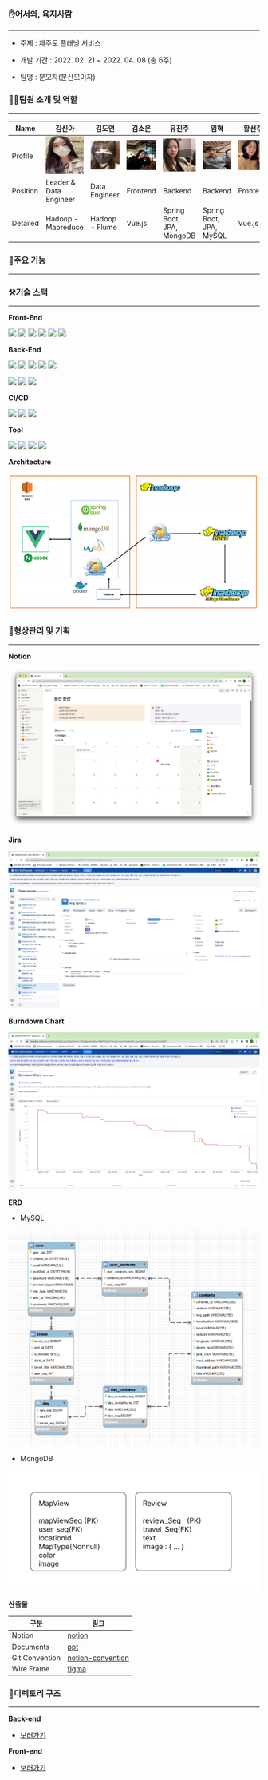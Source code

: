 ### ✋어서와, 육지사람

------

- 주제 : 제주도 플래닝 서비스

- 개발 기간 : 2022. 02. 21 ~ 2022. 04. 08 (총 6주)
- 팀명 : 분모자(분산모이자)



### 👩👨팀원 소개 및 역할

------

| Name     | 김신아                      | 김도연                      | 김소은                      | 유진주                      | 임혁                    | 황선주                      |
| -------- | --------------------------- | --------------------------- | --------------------------- | --------------------------- | ----------------------- | --------------------------- |
| Profile  | ![김신아](./Img/김신아.jpg) | ![김도연](./Img/김도연.png) | ![김소은](./Img/김소은.jpg) | ![유진주](./Img/유진주.jpg) | ![임혁](./Img/임혁.png) | ![황선주](./Img/황선주.jpg) |
| Position | Leader & Data Engineer            | Data Engineer                    | Frontend                    | Backend                     | Backend                 | Frontend                    |
| Detailed | Hadoop - Mapreduce          | Hadoop - Flume              | Vue.js                      | Spring Boot, JPA, MongoDB   | Spring Boot, JPA, MySQL | Vue.js                      |



### 🌟주요 기능

------





### ⚒기술 스택

------

**Front-End**

<img src="https://img.shields.io/badge/vue.js-2.6.14-4FC08D?style=for-the-badge&logo=vue.js&logoColor=white"> <img src="https://img.shields.io/badge/Vuetify-2.6.4-1867C0?style=for-the-badge&logo=bootstrap&logoColor=black"> <img src="https://img.shields.io/badge/HTML-E34F26?style=for-the-badge&logo=HTML5&logoColor=white"> <img src="https://img.shields.io/badge/CSS-1572B6?style=for-the-badge&logo=CSS3&logoColor=white"> <img src="https://img.shields.io/badge/JavaScript-F7DF1E?style=for-the-badge&logo=JavaScript&logoColor=black"> <img src="https://img.shields.io/badge/Sass-CC6699?style=for-the-badge&logo=Sass&logoColor=black">

**Back-End**

<img src="https://img.shields.io/badge/java-11-007396?style=for-the-badge&logo=java&logoColor=white"> <img src="https://img.shields.io/badge/spring boot-2.6.4-6DB33F?style=for-the-badge&logo=springboot&logoColor=white"> <img src="https://img.shields.io/badge/JPA-6DB33F?style=for-the-badge&logo=Hibernate&logoColor=white"> <img src="https://img.shields.io/badge/Spring Security-6DB33F?style=for-the-badge&logo=Spring Security&logoColor=black">  <img src="https://img.shields.io/badge/Gradle-02303A?style=for-the-badge&logo=Gradle&logoColor=white">

<img src="https://img.shields.io/badge/Apache Hadoop-66CCFF?style=for-the-badge&logo=Apache Hadoop&logoColor=black"> <img src="https://img.shields.io/badge/mysql-4479A1?style=for-the-badge&logo=mysql&logoColor=black"> <img src="https://img.shields.io/badge/MongoDB-47A248?style=for-the-badge&logo=MongoDB&logoColor=black">  

**CI/CD**

<img src="https://img.shields.io/badge/NGINX-009639?style=for-the-badge&logo=NGINX&logoColor=white"> <img src="https://img.shields.io/badge/Docker-2496ED?style=for-the-badge&logo=Docker&logoColor=white"> <img src="https://img.shields.io/badge/AmazonEC2-FF9900?style=for-the-badge&logo=&logoColor=white"> 

**Tool**

<img src="https://img.shields.io/badge/GitLab-FCA121?style=for-the-badge&logo=GitLab&logoColor=white">  <img src="https://img.shields.io/badge/Jira-0052CC?style=for-the-badge&logo=JiraSoftware&logoColor=white"> <img src="https://img.shields.io/badge/Notion-000000?style=for-the-badge&logo=Notion&logoColor=white"> <img src="https://img.shields.io/badge/Mattermost-0058CC?style=for-the-badge&logo=Mattermost&logoColor=white"> 



**Architecture**

![architecture](./Img/architecture.PNG)





### 🛫형상관리 및 기획

------

**Notion**

![notion](./Img/notion.png)



**Jira**

![jira](./Img/jira.png)



**Burndown Chart**

![burndown_chart](./Img/burndown_chart.png)



**ERD**

- MySQL

![mysql_erd](./Img/mysql_erd.png)

- MongoDB

![mongodb_erd](./Img/mongodb_erd.png)



**산출물**

| 구분           | 링크                                                         |
| -------------- | ------------------------------------------------------------ |
| Notion         | [notion](https://spectacled-wheel-dcf.notion.site/a7830f650ea3477bae637208e2372310) |
| Documents      | [ppt](./exec/분모자-최종발표.pdf)                            |
| Git Convention | [notion-convention](https://spectacled-wheel-dcf.notion.site/Git-35e01ed053944aa282aeb2de3d985d21) |
| Wire Frame     | [figma](https://www.figma.com/file/PxeNKNfnZpKTMSciW6EM5K/BoonMoJa?node-id=0%3A1) |





### 📂디렉토리 구조

------

**Back-end**

- [보러가기](./BE/README.md)

**Front-end**

- [보러가기](./BE/README.md)



